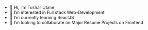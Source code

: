 - 👋 Hi, I’m Tushar Utane
- 👀 I’m interested in Full stack Web-Development
- 🌱 I’m currently learning ReactJS
- 💞️ I’m looking to collaborate on Major Resume Projects on Frontend


<!---
CodeWitTushar/CodeWitTushar is a ✨ special ✨ repository because its `README.md` (this file) appears on your GitHub profile.
You can click the Preview link to take a look at your changes.
--->
